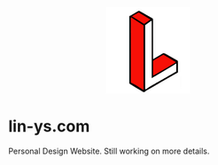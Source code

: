 <p align="center">
  <img src="https://github.com/lysms/PersonalPage/blob/main/resources/img/logo.png" width="30%" title="lin-ys Logo">
</p>



# lin-ys.com

Personal Design Website. Still working on more details.
